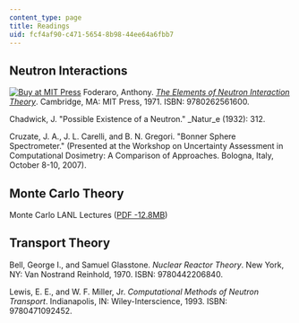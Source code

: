 ```yaml
---
content_type: page
title: Readings
uid: fcf4af90-c471-5654-8b98-44ee64a6fbb7
---
```


Neutron Interactions
--------------------

[![Buy at MIT Press](/images/mp_logo.gif)](https://mitpress.mit.edu/9780262561600) Foderaro, Anthony. [_The Elements of Neutron Interaction Theory_](https://mitpress.mit.edu/9780262561600). Cambridge, MA: MIT Press, 1971. ISBN: 9780262561600.

Chadwick, J. "Possible Existence of a Neutron." _Natur_e (1932): 312.

Cruzate, J. A., J. L. Carelli, and B. N. Gregori. "Bonner Sphere Spectrometer." (Presented at the Workshop on Uncertainty Assessment in Computational Dosimetry: A Comparison of Approaches. Bologna, Italy, October 8-10, 2007).

Monte Carlo Theory
------------------

Monte Carlo LANL Lectures ([PDF -12.8MB](https://laws.lanl.gov/vhosts/mcnp.lanl.gov/pdf_files/la-ur-05-4983.pdf))

Transport Theory
----------------

Bell, George I., and Samuel Glasstone. _Nuclear Reactor Theory_. New York, NY: Van Nostrand Reinhold, 1970. ISBN: 9780442206840.

Lewis, E. E., and W. F. Miller, Jr. _Computational Methods of Neutron Transport_. Indianapolis, IN: Wiley-Interscience, 1993. ISBN: 9780471092452.